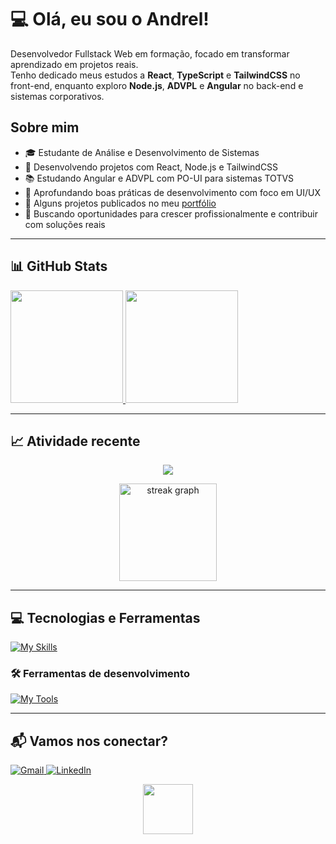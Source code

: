 # 💻 Olá, eu sou o Andrel!

<p align="left">
  Desenvolvedor Fullstack Web em formação, focado em transformar aprendizado em projetos reais. <br>
  Tenho dedicado meus estudos a <strong>React</strong>, <strong>TypeScript</strong> e <strong>TailwindCSS</strong> no front-end, enquanto exploro <strong>Node.js</strong>, <strong>ADVPL</strong> e <strong>Angular</strong> no back-end e sistemas corporativos.
</p>

## Sobre mim

- 🎓 Estudante de Análise e Desenvolvimento de Sistemas
- 🚀 Desenvolvendo projetos com React, Node.js e TailwindCSS
- 📚 Estudando Angular e ADVPL com PO-UI para sistemas TOTVS
- 🧠 Aprofundando boas práticas de desenvolvimento com foco em UI/UX
- 🔗 Alguns projetos publicados no meu [portfólio](https://petshop-sand-delta.vercel.app)
- 📌 Buscando oportunidades para crescer profissionalmente e contribuir com soluções reais

---

## 📊 GitHub Stats

<a href="https://github.com/speedyxbr">
  <img height="180em" src="https://github-readme-stats.vercel.app/api?username=speedyxbr&show_icons=true&theme=radical&include_all_commits=true&count_private=true"/>
  <img height="180em" src="https://github-readme-stats.vercel.app/api/top-langs/?username=speedyxbr&layout=compact&langs_count=6&theme=radical"/>
</a>

---

## 📈 Atividade recente

<p align="center">
  <img src="https://github-readme-activity-graph.vercel.app/graph?username=speedyxbr&bg_color=0d1117&color=ff6ec7&line=ff3caa&point=ffffff&area=true&hide_border=true" />
</p>

<p align="center">
  <img src="https://streak-stats.demolab.com?user=speedyxbr&locale=pt-br&mode=weekly&theme=radical&hide_border=false&border_radius=5&date_format=M%20j%5B,%20Y%5D" height="156" alt="streak graph" />
</p>

---

## 💻 Tecnologias e Ferramentas

[![My Skills](https://skillicons.dev/icons?i=html,css,js,ts,react,nodejs,angular,tailwind,postgres,mysql)](https://skillicons.dev)

### 🛠️ Ferramentas de desenvolvimento

[![My Tools](https://skillicons.dev/icons?i=git,github,vscode,figma,postman)](https://skillicons.dev)

---

## 📬 Vamos nos conectar?

<p align="left">
  <a href="mailto:seuemail@gmail.com">
    <img src="https://img.shields.io/badge/-Gmail-D14836?style=flat-square&logo=gmail&logoColor=white" alt="Gmail" />
  </a>
  <a href="https://www.linkedin.com/in/seu-linkedin">
    <img src="https://img.shields.io/badge/-Linkedin-0e76a8?style=flat-square&logo=linkedin&logoColor=white" alt="LinkedIn" />
  </a>
</p>

<div align="center">
  <img src="https://visitor-badge.laobi.icu/badge?page_id=speedyxbr.speedyxbr&left_color=darkviolet&right_color=orchid" width="80" />
</div>
